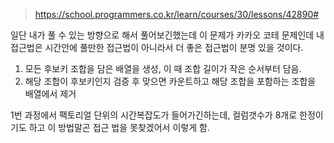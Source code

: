 > https://school.programmers.co.kr/learn/courses/30/lessons/42890#

일단 내가 풀 수 있는 방향으로 해서 풀어보긴했는데
이 문제가 카카오 코테 문제인데
내 접근법은 시간안에 풀만한 접근법이 아니라서 더 좋은 접근법이 분명 있을 것이다.

1. 모든 후보키 조합을 담은 배열을 생성, 이 때 조합 길이가 작은 순서부터 담음.
2. 해당 조합이 후보키인지 검증 후 맞으면 카운트하고 해당 조합을 포함하는 조합을 배열에서 제거

1번 과정에서 팩토리얼 단위의 시간복잡도가 들어가긴하는데, 컬럼갯수가 8개로 한정이기도 하고
이 방법말곤 접근 법을 못찾겠어서 이렇게 함.

